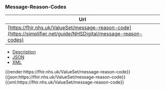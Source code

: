 ### Message-Reason-Codes

|  Url |
|--
| [https://fhir.nhs.uk/ValueSet/message-reason-code](https://simplifier.net/guide/NHSDigital/message-reason-codes) | 

<div class="nhsd-!t-margin-bottom-6">
  <ul class="nav nav-tabs" role="tablist">
        <li role="presentation"  class="active">
            <a href="#Description" role="tab" data-toggle="tab">Description</a>
        </li>
        <li role="presentation">
            <a href="#JSON" role="tab" data-toggle="tab">JSON</a>
        </li>
         <li role="presentation">
            <a href="#XML" role="tab" data-toggle="tab">XML</a>
        </li>
  </ul>
  <div class="tab-content snippet">
    <div id="Tree" role="tabpanel" class="tab-pane active">
{{render:https://fhir.nhs.uk/ValueSet/message-reason-code}}
    </div>
    <div id="JSON" role="tabpanel" class="tab-pane">
 {{json:https://fhir.nhs.uk/ValueSet/message-reason-code}}
    </div>
    <div id="XML" role="tabpanel" class="tab-pane">
 {{xml:https://fhir.nhs.uk/ValueSet/message-reason-code}}
    </div>
  </div>
</div>
